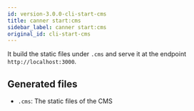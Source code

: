 ```yaml
---
id: version-3.0.0-cli-start-cms
title: canner start:cms
sidebar_label: canner start:cms
original_id: cli-start-cms
---
```


It build the static files under `.cms` and serve it at the endpoint `http://localhost:3000`.

## Generated files

- `.cms`: The static files of the CMS